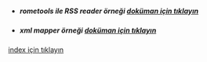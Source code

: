 * ##### rometools ile  RSS reader örneği [doküman için tıklayın](./rss-reader/README.md)
* ##### xml mapper örneği [doküman için tıklayın](./xml-mapper/README.md)


[index için tıklayın](../README.md)
